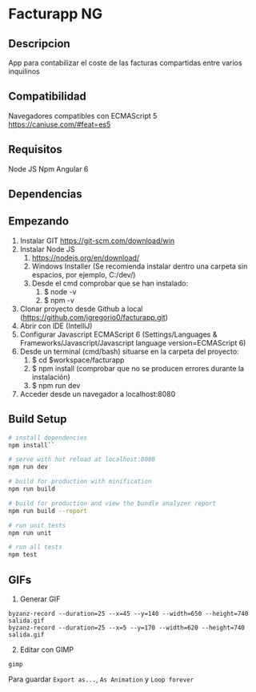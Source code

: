 # Facturapp NG

## Descripcion
App para contabilizar el coste de las facturas compartidas entre varios inquilinos

## Compatibilidad
Navegadores compatibles con ECMAScript 5
https://caniuse.com/#feat=es5

## Requisitos
Node JS
Npm
Angular 6

## Dependencias

## Empezando
1. Instalar GIT https://git-scm.com/download/win
2. Instalar Node JS
    1. https://nodejs.org/en/download/
    2. Windows Installer (Se recomienda instalar dentro una carpeta sin espacios, por ejemplo, C:/dev/)
    3. Desde el cmd comprobar que se han instalado:
        1. $ node -v
        2. $ npm -v
3. Clonar proyecto desde Github a local (https://github.com/jgregorio0/facturapp.git)
4. Abrir con IDE (IntelliJ)
5. Configurar Javascript ECMAScript 6 (Settings/Languages & Frameworks/Javascript/Javascript language version=ECMAScript 6)
6. Desde un terminal (cmd/bash) situarse en la carpeta del proyecto:
    1. $ cd $workspace/facturapp
    2. $ npm install (comprobar que no se producen errores durante la instalación)
    3. $ npm run dev
7. Acceder desde un navegador a localhost:8080

## Build Setup

``` bash
# install dependencies
npm install``

# serve with hot reload at localhost:8080
npm run dev

# build for production with minification
npm run build

# build for production and view the bundle analyzer report
npm run build --report

# run unit tests
npm run unit

# run all tests
npm test
```
## GIFs
1. Generar GIF
```
byzanz-record --duration=25 --x=45 --y=140 --width=650 --height=740 salida.gif
byzanz-record --duration=25 --x=5 --y=170 --width=620 --height=740 salida.gif
```
2. Editar con GIMP
```
gimp
```
Para guardar `Export as...`, `As Animation` y `Loop forever`

